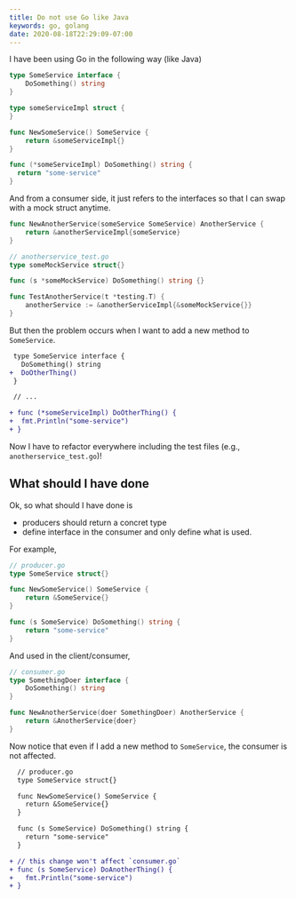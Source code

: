 ```yaml
---
title: Do not use Go like Java
keywords: go, golang
date: 2020-08-18T22:29:09-07:00
---
```


I have been using Go in the following way (like Java)

```go
type SomeService interface {
	DoSomething() string
}

type someServiceImpl struct {
}

func NewSomeService() SomeService {
	return &someServiceImpl{}
}

func (*someServiceImpl) DoSomething() string {
  return "some-service"
}
```

And from a consumer side, it just refers to the interfaces so that I can swap with a mock struct anytime.

```go
func NewAnotherService(someService SomeService) AnotherService {
	return &anotherServiceImpl{someService}
}

// anotherservice_test.go
type someMockService struct{}

func (s *someMockService) DoSomething() string {}

func TestAnotherService(t *testing.T) {
	anotherService := &anotherServiceImpl{&someMockService{}}
}
```

But then the problem occurs when I want to add a new method to `SomeService`.

```diff
 type SomeService interface {
   DoSomething() string
+  DoOtherThing()
 }

 // ...

+ func (*someServiceImpl) DoOtherThing() {
+  fmt.Println("some-service")
+ }
```

Now I have to refactor everywhere including the test files (e.g., `anotherservice_test.go`)!

## What should I have done

Ok, so what should I have done is

- producers should return a concret type
- define interface in the consumer and only define what is used.

For example,

```go
// producer.go
type SomeService struct{}

func NewSomeService() SomeService {
	return &SomeService{}
}

func (s SomeService) DoSomething() string {
	return "some-service"
}
```

And used in the client/consumer,

```go
// consumer.go
type SomethingDoer interface {
	DoSomething() string
}

func NewAnotherService(doer SomethingDoer) AnotherService {
	return &AnotherService{doer}
}
```

Now notice that even if I add a new method to `SomeService`, the consumer is not affected.

```diff
  // producer.go
  type SomeService struct{}

  func NewSomeService() SomeService {
    return &SomeService{}
  }

  func (s SomeService) DoSomething() string {
    return "some-service"
  }

+ // this change won't affect `consumer.go`
+ func (s SomeService) DoAnotherThing() {
+   fmt.Println("some-service")
+ }
```
